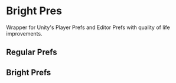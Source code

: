 # Bright Pres
Wrapper for Unity's Player Prefs and Editor Prefs with quality of life improvements.

## Regular Prefs

## Bright Prefs